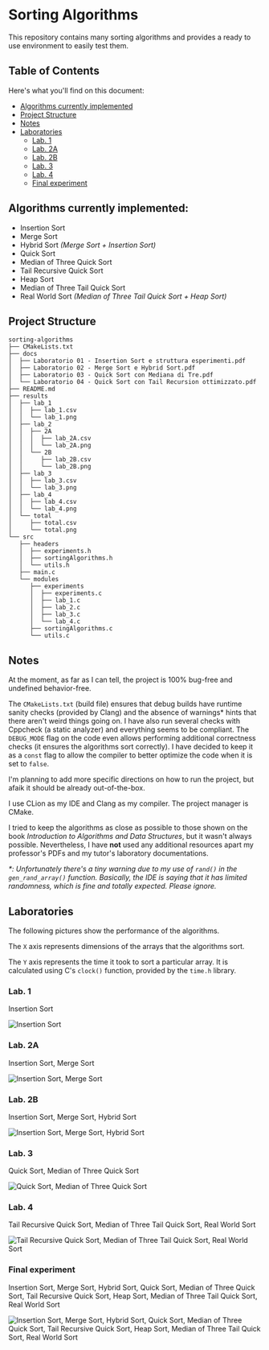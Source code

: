 # Sorting Algorithms

This repository contains many sorting algorithms and provides a ready to use environment to easily test them.

## Table of Contents

Here's what you'll find on this document:

- [Algorithms currently implemented](#algorithms-currently-implemented)
- [Project Structure](#project-structure)
- [Notes](#notes)
- [Laboratories](#laboratories)
  - [Lab. 1](#lab-1)
  - [Lab. 2A](#lab-2a)
  - [Lab. 2B](#lab-2b)
  - [Lab. 3](#lab-3)
  - [Lab. 4](#lab-4)
  - [Final experiment](#final-experiment)

## Algorithms currently implemented:

- Insertion Sort
- Merge Sort
- Hybrid Sort _(Merge Sort + Insertion Sort)_
- Quick Sort
- Median of Three Quick Sort
- Tail Recursive Quick Sort
- Heap Sort
- Median of Three Tail Quick Sort
- Real World Sort _(Median of Three Tail Quick Sort + Heap Sort)_

## Project Structure

```
sorting-algorithms
├── CMakeLists.txt
├── docs
│  ├── Laboratorio 01 - Insertion Sort e struttura esperimenti.pdf
│  ├── Laboratorio 02 - Merge Sort e Hybrid Sort.pdf
│  ├── Laboratorio 03 - Quick Sort con Mediana di Tre.pdf
│  └── Laboratorio 04 - Quick Sort con Tail Recursion ottimizzato.pdf
├── README.md
├── results
│  ├── lab_1
│  │  ├── lab_1.csv
│  │  └── lab_1.png
│  ├── lab_2
│  │  ├── 2A
│  │  │  ├── lab_2A.csv
│  │  │  └── lab_2A.png
│  │  └── 2B
│  │     ├── lab_2B.csv
│  │     └── lab_2B.png
│  ├── lab_3
│  │  ├── lab_3.csv
│  │  └── lab_3.png
│  ├── lab_4
│  │  ├── lab_4.csv
│  │  └── lab_4.png
│  └── total
│     ├── total.csv
│     └── total.png
└── src
   ├── headers
   │  ├── experiments.h
   │  ├── sortingAlgorithms.h
   │  └── utils.h
   ├── main.c
   └── modules
      ├── experiments
      │  ├── experiments.c
      │  ├── lab_1.c
      │  ├── lab_2.c
      │  ├── lab_3.c
      │  └── lab_4.c
      ├── sortingAlgorithms.c
      └── utils.c
```

## Notes

At the moment, as far as I can tell, the project is 100% bug-free and undefined behavior-free.

The `CMakeLists.txt` (build file) ensures that debug builds have runtime sanity checks (provided by Clang) and the absence of warnings\* hints that there aren't weird things going on. I have also run several checks with Cppcheck (a static analyzer) and everything seems to be compliant. The `DEBUG_MODE` flag on the code even allows performing additional correctness checks (it ensures the algorithms sort correctly). I have decided to keep it as a `const` flag to allow the compiler to better optimize the code when it is set to `false`.

I'm planning to add more specific directions on how to run the project, but afaik it should be already out-of-the-box.

I use CLion as my IDE and Clang as my compiler. The project manager is CMake.

I tried to keep the algorithms as close as possible to those shown on the book _Introduction to Algorithms and Data Structures_, but it wasn't always possible. Nevertheless, I have **not** used any additional resources apart my professor's PDFs and my tutor's laboratory documentations.

_\*: Unfortunately there's a tiny warning due to my use of `rand()` in the `gen_rand_array()` function. Basically, the IDE is saying that it has limited randomness, which is fine and totally expected. Please ignore._

## Laboratories

The following pictures show the performance of the algorithms.

The `X` axis represents dimensions of the arrays that the algorithms sort.

The `Y` axis represents the time it took to sort a particular array. It is calculated using C's `clock()` function, provided by the `time.h` library.

### Lab. 1

Insertion Sort

![Insertion Sort](https://github.com/andrea-berardi/sorting-algorithms/blob/main/results/lab_1/lab_1.png?raw=true)

### Lab. 2A

Insertion Sort, Merge Sort

![Insertion Sort, Merge Sort](https://github.com/andrea-berardi/sorting-algorithms/blob/main/results/lab_2/2A/lab_2A.png?raw=true)

### Lab. 2B

Insertion Sort, Merge Sort, Hybrid Sort

![Insertion Sort, Merge Sort, Hybrid Sort](https://github.com/andrea-berardi/sorting-algorithms/blob/main/results/lab_2/2B/lab_2B.png?raw=true)

### Lab. 3

Quick Sort, Median of Three Quick Sort

![Quick Sort, Median of Three Quick Sort](https://github.com/andrea-berardi/sorting-algorithms/blob/main/results/lab_3/lab_3.png?raw=true)

### Lab. 4

Tail Recursive Quick Sort, Median of Three Tail Quick Sort, Real World Sort

![Tail Recursive Quick Sort, Median of Three Tail Quick Sort, Real World Sort](https://github.com/andrea-berardi/sorting-algorithms/blob/main/results/lab_4/lab_4.png?raw=true)

### Final experiment

Insertion Sort, Merge Sort, Hybrid Sort, Quick Sort, Median of Three Quick Sort, Tail Recursive Quick Sort, Heap Sort, Median of Three Tail Quick Sort, Real World Sort

![Insertion Sort, Merge Sort, Hybrid Sort, Quick Sort, Median of Three Quick Sort, Tail Recursive Quick Sort, Heap Sort, Median of Three Tail Quick Sort, Real World Sort](https://github.com/andrea-berardi/sorting-algorithms/blob/main/results/total/total.png?raw=true)
